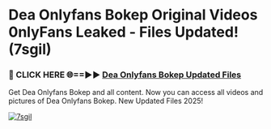 # Dea Onlyfans Bokep Original Videos 0nlyFans Leaked - Files Updated! (7sgil)

<h3>🔴 CLICK HERE 🌐==►► <a href="https://tinyurl.com/ms9xzufz" rel="nofollow">Dea Onlyfans Bokep Updated Files</a></h3>

Get Dea Onlyfans Bokep and all content. Now you can access all videos and pictures of Dea Onlyfans Bokep. New Updated Files 2025!

[![7sgil](https://i.imgur.com/PQ7UWWw.gif)](https://tinyurl.com/ms9xzufz)
